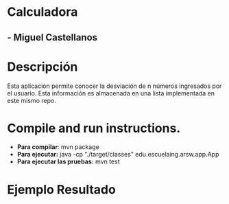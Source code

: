 # Calculadora
## - Miguel Castellanos

# Descripción
Esta aplicación permite conocer la desviación de n números ingresados por el usuario. Esta información es almacenada en una lista implementada en este mismo repo.

# Compile and run instructions.

- **Para compilar**: mvn package
- **Para ejecutar:** java -cp "./target/classes" edu.escuelaing.arsw.app.App
- **Para ejecutar las pruebas:** mvn test

# Ejemplo Resultado

